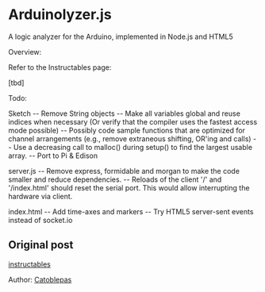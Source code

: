 Arduinolyzer.js
===============

A logic analyzer for the Arduino, implemented in Node.js and HTML5


Overview:

Refer to the Instructables page:

[tbd]

Todo:

Sketch
-- Remove String objects
-- Make all variables global and reuse indices when necessary
   (Or verify that the compiler uses the fastest access mode possible)
-- Possibly code sample functions that are optimized for channel 
   arrangements (e.g., remove extraneous shifting, OR'ing and calls)
-- Use a decreasing call to malloc() during setup() to find the largest
   usable array.
-- Port to Pi & Edison

server.js
-- Remove express, formidable and morgan to make the code smaller and
   reduce dependencies.
-- Reloads of the client '/' and '/index.html' should reset the serial
   port. This would allow interrupting the hardware via client.

index.html
-- Add time-axes and markers
-- Try HTML5 server-sent events instead of socket.io

## Original post

[instructables](https://www.instructables.com/Arduinolyzerjs-Turn-your-Arduino-into-a-Logic-Anal/)

Author: [Catoblepas](https://www.instructables.com/member/Catoblepas/)
